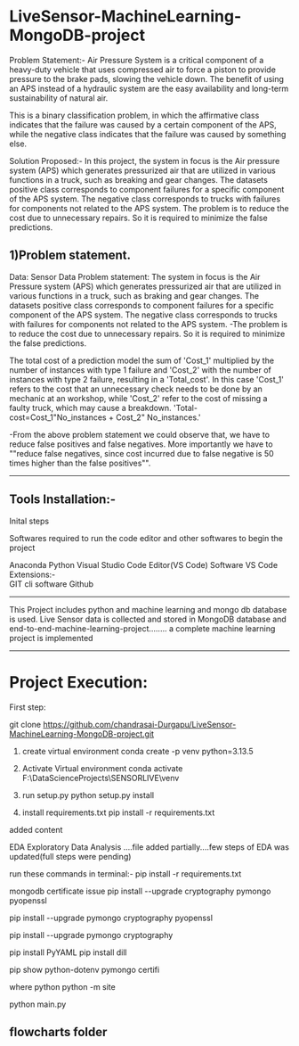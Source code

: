# LiveSensor-MachineLearning-MongoDB-project


Problem Statement:-
Air Pressure System is a critical component of a heavy-duty vehicle that uses compressed air to force a piston to provide pressure to the brake pads, slowing the vehicle down. The benefit of using an APS instead of a hydraulic system are the easy availability and long-term sustainability of natural air.

This is a binary classification problem, in which the affirmative class indicates that the failure was caused by a certain component of the APS, while the negative class indicates that the failure was caused by something else.

Solution Proposed:-
In this project, the system in focus is the Air pressure system (APS) which generates pressurized air that are utilized in various functions in a truck, such as breaking and gear changes. The datasets positive class corresponds to component failures for a specific component of the APS system. The negative class corresponds to trucks with failures for components not related to the APS system.
The problem is to reduce the cost due to unnecessary repairs. So it is required to minimize the false predictions.

## 1)Problem statement.
Data: Sensor Data
Problem statement:
The system in focus is the Air Pressure system (APS) which generates pressurized air that are utilized in various functions in a truck, such as braking and gear changes. The datasets positive class corresponds to component failures for a specific component of the APS system. The negative class corresponds to trucks with failures for components not related to the APS system.
-The problem is to reduce the cost due to unnecessary repairs. So it is required to minimize the false predictions.

The total cost of a prediction model the sum of 'Cost_1' multiplied by the number of instances with type 1 failure and 'Cost_2' with the number of instances with type 2 failure, resulting in a 'Total_cost'. In this case 'Cost_1' refers to the cost that an unnecessary check needs to be done by an mechanic at an workshop, while 'Cost_2' refer to the cost of missing a faulty truck, which may cause a breakdown.
'Total-cost=Cost_1"No_instances + Cost_2" No_instances.'

-From the above problem statement we could observe that, we have to reduce false positives and false negatives. More importantly we have to ""reduce false negatives, since cost incurred due to false negative is 50 times higher than the false positives"".

---------------------------
Tools Installation:-
---------------------------
Inital steps

Softwares required to run the code editor and other softwares to begin the project
 
 Anaconda
 Python 
 Visual Studio Code Editor(VS Code) Software
 VS Code Extensions:-  
 GIT cli software
 Github
_______________________________________________________________________________
This Project includes python and machine learning and mongo db database is used. Live Sensor data is collected and stored in MongoDB database and end-to-end-machine-learning-project........ a complete machine learning project is implemented

-----------------------
# Project Execution:
First step: 

git clone https://github.com/chandrasai-Durgapu/LiveSensor-MachineLearning-MongoDB-project.git

1. create virtual environment
 conda create -p venv python=3.13.5

2. Activate Virtual environment
conda activate F:\DataScienceProjects\SENSORLIVE\venv

3. run setup.py
 python setup.py install

 4. install requirements.txt
 pip install -r requirements.txt

 added content

 EDA
 Exploratory Data Analysis ....file added partially....few steps of EDA was updated(full steps were pending)


run these commands in terminal:-
pip install -r requirements.txt

mongodb certificate issue
pip install --upgrade cryptography pymongo pyopenssl

pip install --upgrade pymongo cryptography pyopenssl

pip install --upgrade pymongo cryptography



pip install PyYAML
pip install dill


pip show python-dotenv pymongo certifi

where python
python -m site

python main.py

flowcharts folder
-------------------------


